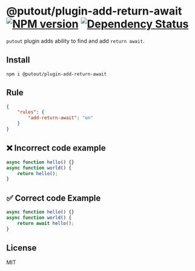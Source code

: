 # @putout/plugin-add-return-await [![NPM version][NPMIMGURL]][NPMURL] [![Dependency Status][DependencyStatusIMGURL]][DependencyStatusURL]

[NPMIMGURL]:                https://img.shields.io/npm/v/@putout/plugin-add-return-await.svg?style=flat&longCache=true
[NPMURL]:                   https://npmjs.org/package/@putout/plugin-add-return-await"npm"

[DependencyStatusURL]:      https://david-dm.org/coderaiser/putout?path=packages/plugin-add-return-await
[DependencyStatusIMGURL]:   https://david-dm.org/coderaiser/putout.svg?path=packages/plugin-add-return-await

`putout` plugin adds ability to find and add `return await`.

## Install

```
npm i @putout/plugin-add-return-await
```

## Rule

```json
{
    "rules": {
        "add-return-await": "on"
    }
}
```

## ❌ Incorrect code example

```js
async function hello() {}
async function world() {
    return hello();
}
```

## ✅ Correct code Example

```js
async function hello() {}
async function world() {
    return await hello();
}
```

## License

MIT

